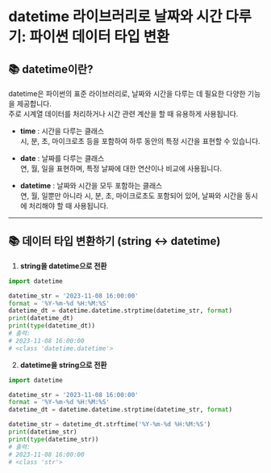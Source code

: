 # datetime 라이브러리로 날짜와 시간 다루기: 파이썬 데이터 타입 변환

## 📚 datetime이란?

datetime은 파이썬의 표준 라이브러리로, 날짜와 시간을 다루는 데 필요한 다양한 기능을 제공합니다.  
주로 시계열 데이터를 처리하거나 시간 관련 계산을 할 때 유용하게 사용됩니다.

- **time** : 시간을 다루는 클래스  
  시, 분, 초, 마이크로초 등을 포함하여 하루 동안의 특정 시간을 표현할 수 있습니다.

- **date** : 날짜를 다루는 클래스  
  연, 월, 일을 표현하며, 특정 날짜에 대한 연산이나 비교에 사용됩니다.

- **datetime** : 날짜와 시간을 모두 포함하는 클래스  
  연, 월, 일뿐만 아니라 시, 분, 초, 마이크로초도 포함되어 있어, 날짜와 시간을 동시에 처리해야 할 때 사용됩니다.

---

## 📚 데이터 타입 변환하기 (string ↔ datetime)

1. **string을 datetime으로 전환**

~~~python
import datetime

datetime_str = '2023-11-08 16:00:00'
format = '%Y-%m-%d %H:%M:%S'
datetime_dt = datetime.datetime.strptime(datetime_str, format)
print(datetime_dt)
print(type(datetime_dt))
# 출력:
# 2023-11-08 16:00:00
# <class 'datetime.datetime'>
~~~

2. **datetime을 string으로 전환**

~~~python
import datetime

datetime_str = '2023-11-08 16:00:00'
format = '%Y-%m-%d %H:%M:%S'
datetime_dt = datetime.datetime.strptime(datetime_str, format)

datetime_str = datetime_dt.strftime('%Y-%m-%d %H:%M:%S')
print(datetime_str)
print(type(datetime_str))
# 출력:
# 2023-11-08 16:00:00
# <class 'str'>
~~~
